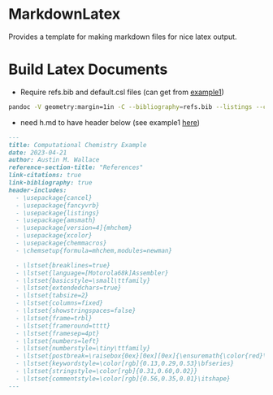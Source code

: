 # MarkdownLatex
Provides a template for making markdown files for nice latex output.

# Build Latex Documents
- Require refs.bib and default.csl files (can get from [example1](.example))
```bash
pandoc -V geometry:margin=1in -C --bibliography=refs.bib --listings --csl=default.csl -s h.md -o h.pdf --pdf-engine=xelatex 
```
- need h.md to have header below (see example1 [here](./example1/h.md))
```md
---
title: Computational Chemistry Example
date: 2023-04-21
author: Austin M. Wallace
reference-section-title: "References"
link-citations: true
link-bibliography: true
header-includes:
  - \usepackage{cancel}
  - \usepackage{fancyvrb}
  - \usepackage{listings}
  - \usepackage{amsmath}
  - \usepackage[version=4]{mhchem}
  - \usepackage{xcolor}
  - \usepackage{chemmacros}
  - \chemsetup{formula=mhchem,modules=newman}

  - \lstset{breaklines=true}
  - \lstset{language=[Motorola68k]Assembler}
  - \lstset{basicstyle=\small\ttfamily}
  - \lstset{extendedchars=true}
  - \lstset{tabsize=2}
  - \lstset{columns=fixed}
  - \lstset{showstringspaces=false}
  - \lstset{frame=trbl}
  - \lstset{frameround=tttt}
  - \lstset{framesep=4pt}
  - \lstset{numbers=left}
  - \lstset{numberstyle=\tiny\ttfamily}
  - \lstset{postbreak=\raisebox{0ex}[0ex][0ex]{\ensuremath{\color{red}\hookrightarrow\space}}}
  - \lstset{keywordstyle=\color[rgb]{0.13,0.29,0.53}\bfseries}
  - \lstset{stringstyle=\color[rgb]{0.31,0.60,0.02}}
  - \lstset{commentstyle=\color[rgb]{0.56,0.35,0.01}\itshape}
---

```

